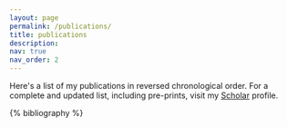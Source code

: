 ```yaml
---
layout: page
permalink: /publications/
title: publications
description: 
nav: true
nav_order: 2
---
```

Here's a list of my publications in reversed chronological order. For a complete and updated list, including pre-prints, visit my [Scholar](https://scholar.google.com/citations?user=qW7n24sAAAAJ&hl=en&oi=ao) profile.

<!-- _pages/publications.md -->
<div class="publications">

{% bibliography %}

</div>
